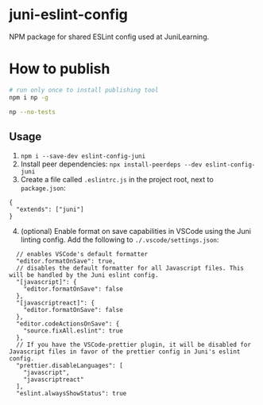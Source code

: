 # juni-eslint-config
NPM package for shared ESLint config used at JuniLearning.


# How to publish
```bash
# run only once to install publishing tool
npm i np -g 
```

```bash
np --no-tests
```

## Usage
1. `npm i --save-dev eslint-config-juni`
2. Install peer dependencies: `npx install-peerdeps --dev eslint-config-juni`
3. Create a file called `.eslintrc.js` in the project root, next to `package.json`:
```
{
  "extends": ["juni"]
}
```

4. (optional) Enable format on save capabilities in VSCode using the Juni linting config. 
Add the following to `./.vscode/settings.json`:
```
  // enables VSCode's default formatter
  "editor.formatOnSave": true,
  // disables the default formatter for all Javascript files. This will be handled by the Juni eslint config.
  "[javascript]": {
    "editor.formatOnSave": false
  },
  "[javascriptreact]": {
    "editor.formatOnSave": false
  },
  "editor.codeActionsOnSave": {
    "source.fixAll.eslint": true
  },
  // If you have the VSCode-prettier plugin, it will be disabled for Javascript files in favor of the prettier config in Juni's eslint config.
  "prettier.disableLanguages": [
    "javascript",
    "javascriptreact"
  ],
  "eslint.alwaysShowStatus": true
```
